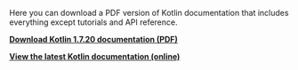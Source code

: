 [//]: # (title: Kotlin documentation as PDF)

Here you can download a PDF version of Kotlin documentation that includes everything except tutorials and API reference.

**[Download Kotlin 1.7.20 documentation (PDF)](https://kotlinlang.org/docs/kotlin-reference.pdf)**

**[View the latest Kotlin documentation (online)](home.xml)**
